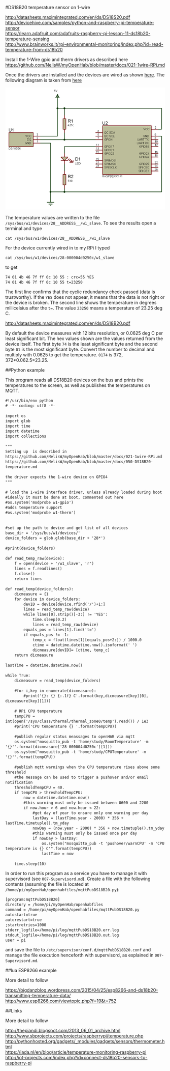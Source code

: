 #DS18B20 temperature sensor on 1-wire

<http://datasheets.maximintegrated.com/en/ds/DS18S20.pdf>  
<http://devicehive.com/samples/python-and-raspberry-pi-temperature-sensor>  
<https://learn.adafruit.com/adafruits-raspberry-pi-lesson-11-ds18b20-temperature-sensing>  
<http://www.brainworks.it/rpi-environmental-monitoring/index.php?id=read-temperature-from-ds18b20>  


Install the 1-Wire gpio and therm drivers as described here   
<https://github.com/NelisW/myOpenHab/blob/master/docs/021-1wire-RPi.md>  

Once the drivers are installed and the devices are wired as shown [here](https://learn.adafruit.com/adafruits-raspberry-pi-lesson-11-ds18b20-temperature-sensing).  The following diagram is taken from  [here](http://devicehive.com/samples/python-and-raspberry-pi-temperature-sensor)

![test](images/DS18B20-RPi-schematic.png)

The temperature values are written to the file `/sys/bus/w1/devices/28__ADDRESS__/w1_slave`. To see the results open a terminal and type  

    cat /sys/bus/w1/devices/28__ADDRESS__/w1_slave

For the device currently wired in to my RPi I typed

    cat /sys/bus/w1/devices/28-000004d0250c/w1_slave
    
to get

    74 01 4b 46 7f ff 0c 10 55 : crc=55 YES
    74 01 4b 46 7f ff 0c 10 55 t=23250

The first line confirms that the cyclic redundancy check passed (data is trustworthy).  If the `YES` does not appear, it means that the data is not right or the device is broken.  The second line shows the temperature in degrees millicelsius after the `t=`. The value `23250` means a temperature of 23.25 deg C.

<http://datasheets.maximintegrated.com/en/ds/DS18B20.pdf>  

By default the device measures with 12 bits resolution, or 0.0625 deg C per least significant bit.
The hex values shown are the values returned from the device itself.  The first byte `74` is the least significant byte and the second byte `01` is the most significant byte. Convert the number to decimal and multiply with 0.0625 to get the temperature.  `0174` is 372, 372*0.062.5=23.25.

##Python example

This program reads all DS18B20 devices on the bus and prints the temperatures to the screen, as well as publishes the temperatures on MQTT.

    #!/usr/bin/env python
    # -*- coding: utf8 -*-

    import os
    import glob
    import time
    import datetime
    import collections

    """
    Setting up  is described in 
    https://github.com/NelisW/myOpenHab/blob/master/docs/021-1wire-RPi.md  
    https://github.com/NelisW/myOpenHab/blob/master/docs/050-DS18B20-temperature.md  

    the driver expects the 1-wire device on GPIO4
    """

    # load the 1-wire interface driver, unless already loaded during boot
    #ideally it must be done at boot, commented out here
    #os.system('modprobe w1-gpio')
    #adds temperature support
    #os.system('modprobe w1-therm')


    #set up the path to device and get list of all devices
    base_dir = '/sys/bus/w1/devices/'
    device_folders = glob.glob(base_dir + '28*')

    #print(device_folders)

    def read_temp_raw(device):
        f = open(device + '/w1_slave', 'r')
        lines = f.readlines()
        f.close()
        return lines

    def read_temp(device_folders):
        dicmeasure = {}
        for device in device_folders:
            devID = device[device.rfind('/')+1:]
            lines = read_temp_raw(device)
            while lines[0].strip()[-3:] != 'YES':
                time.sleep(0.2)
                lines = read_temp_raw(device)
            equals_pos = lines[1].find('t=')
            if equals_pos != -1:
                temp_c = float(lines[1][equals_pos+2:]) / 1000.0 
                ctime = datetime.datetime.now().isoformat(' ')
                dicmeasure[devID]= [ctime, temp_c]
        return dicmeasure

    lastTime = datetime.datetime.now()

    while True:
        dicmeasure = read_temp(device_folders)
        
        #for i,key in enumerate(dicmeasure):
            #print('{}: {} {:.1f} C'.format(key,dicmeasure[key][0], dicmeasure[key][1]))

        # RPi CPU temperature
        tempCPU = int(open('/sys/class/thermal/thermal_zone0/temp').read()) / 1e3
        #print('CPU temperature {} '.format(tempCPU))
        
        #publish regular status meassages to openHAB via mqtt
        os.system("mosquitto_pub -t 'home/study/RoomTemperature' -m '{}'".format(dicmeasure['28-000004d0250c'][1]))
        os.system("mosquitto_pub -t 'home/study/CPUTemperature' -m '{}'".format(tempCPU))
        
        #publish mqtt warnings when the CPU temperature rises above some threshold
        #the message can be used to trigger a pushover and/or email notification
        thresholdTempCPU = 40.
        if tempCPU > thresholdTempCPU:
            now = datetime.datetime.now()
            #this warning must only be issued between 0600 and 2200
            if now.hour > 6 and now.hour < 22:
                #get day of year to ensure only one warning per day
                lastDay = (lastTime.year - 2000) * 356 + lastTime.timetuple().tm_yday
                nowDay = (now.year - 2000) * 356 + now.timetuple().tm_yday
                #this warning must only be issued once per day 
                if nowDay > lastDay:
                    os.system("mosquitto_pub -t 'pushover/warnCPU' -m 'CPU temperature is {} C'".format(tempCPU))			
                    lastTime = now	
        
        time.sleep(10)  

In order to run this program as a service you have to manage it with supervisord (see `007-Supervisord.md`).
Create a file with the following contents (assuming the file is located at  `/home/pi/myOpenHab/openhabfiles/mqttPubDS18B20.py`):

    [program:mqttPubDS18B20]
    directory = /home/pi/myOpenHab/openhabfiles
    command = /home/pi/myOpenHab/openhabfiles/mqttPubDS18B20.py
    autostart=true
    autorestart=true
    ;startretries=1000
    stderr_logfile=/home/pi/log/mqttPubDS18B20.err.log
    stdout_logfile=/home/pi/log/mqttPubDS18B20.out.log
    user = pi

 and save the file to `/etc/supervisor/conf.d/mqttPubDS18B20.conf`  and manage the file execution henceforth with supervisord, as explained in `007-Supervisord.md`.
 
##lua ESP8266 example

More detail to follow

<https://bigdanzblog.wordpress.com/2015/04/25/esp8266-and-ds18b20-transmitting-temperature-data/>  
<http://www.esp8266.com/viewtopic.php?f=19&t=752>  


##Links

More detail to follow

<http://thepiandi.blogspot.com/2013_06_01_archive.html>  
<http://www.sbprojects.com/projects/raspberrypi/temperature.php>  
<http://pythonhosted.org/gadgets/_modules/gadgets/sensors/thermometer.html>  
<https://iada.nl/en/blog/article/temperature-monitoring-raspberry-pi>  
<http://iot-projects.com/index.php?id=connect-ds18b20-sensors-to-raspberry-pi>  
 

